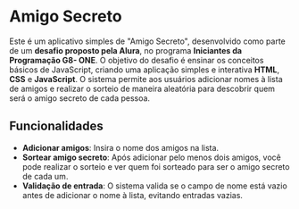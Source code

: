 # Amigo Secreto

Este é um aplicativo simples de "Amigo Secreto", desenvolvido como parte de um **desafio proposto pela Alura**, no programa **Iniciantes da Programação G8- ONE**. O objetivo do desafio é ensinar os conceitos básicos de JavaScript, criando uma aplicação simples e interativa  **HTML**, **CSS** e **JavaScript**. O sistema permite aos usuários adicionar nomes à lista de amigos e realizar o sorteio de maneira aleatória para descobrir quem será o amigo secreto de cada pessoa.

## Funcionalidades

- **Adicionar amigos**: Insira o nome dos amigos na lista.
- **Sortear amigo secreto**: Após adicionar pelo menos dois amigos, você pode realizar o sorteio e ver quem foi sorteado para ser o amigo secreto de cada um.
- **Validação de entrada**: O sistema valida se o campo de nome está vazio antes de adicionar o nome à lista, evitando entradas vazias.

